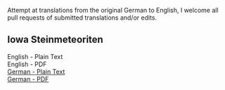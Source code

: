 Attempt at translations from the original German to English, I welcome all pull requests of submitted translations and/or edits.

## Iowa Steinmeteoriten

English - Plain Text  
English - PDF  
[German - Plain Text](full-text-german.md)  
[German - PDF](https://cdn.solaranamnesis.com/Gumbel/Iowa/gumbel_iowa_1875_german-PDFlaTex.pdf)  

